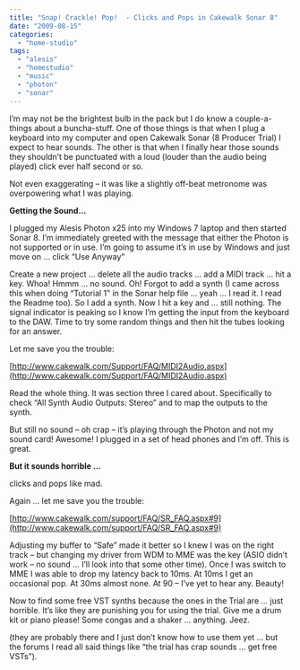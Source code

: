 ```yaml
---
title: "Snap! Crackle! Pop!  - Clicks and Pops in Cakewalk Sonar 8"
date: "2009-08-15"
categories: 
  - "home-studio"
tags: 
  - "alesis"
  - "homestudio"
  - "music"
  - "photon"
  - "sonar"
---
```


I’m may not be the brightest bulb in the pack but I do know a couple-a-things about a buncha-stuff. One of those things is that when I plug a keyboard into my computer and open Cakewalk Sonar (8 Producer Trial) I expect to hear sounds. The other is that when I finally hear those sounds they shouldn’t be punctuated with a loud (louder than the audio being played) click ever half second or so.

Not even exaggerating – it was like a slightly off-beat metronome was overpowering what I was playing.

**Getting the Sound…**

I plugged my Alesis Photon x25 into my Windows 7 laptop and then started Sonar 8. I’m immediately greeted with the message that either the Photon is not supported or in use. I’m going to assume it’s in use by Windows and just move on … click “Use Anyway”

Create a new project … delete all the audio tracks … add a MIDI track … hit a key. Whoa! Hmmm … no sound. Oh! Forgot to add a synth (I came across this when doing “Tutorial 1” in the Sonar help file … yeah … I read it. I read the Readme too). So I add a synth. Now I hit a key and … still nothing. The signal indicator is peaking so I know I’m getting the input from the keyboard to the DAW. Time to try some random things and then hit the tubes looking for an answer.

Let me save you the trouble:

[http://www.cakewalk.com/Support/FAQ/MIDI2Audio.aspx](http://www.cakewalk.com/Support/FAQ/MIDI2Audio.aspx)

Read the whole thing. It was section three I cared about. Specifically to check “All Synth Audio Outputs: Stereo” and to map the outputs to the synth.

But still no sound – oh crap – it’s playing through the Photon and not my sound card! Awesome! I plugged in a set of head phones and I’m off. This is great.

**But it sounds horrible …**

clicks and pops like mad.

Again … let me save you the trouble:

[http://www.cakewalk.com/support/FAQ/SR_FAQ.aspx#9](http://www.cakewalk.com/support/FAQ/SR_FAQ.aspx#9)

Adjusting my buffer to “Safe” made it better so I knew I was on the right track – but changing my driver from WDM to MME was the key (ASIO didn’t work – no sound … I’ll look into that some other time). Once I was switch to MME I was able to drop my latency back to 10ms. At 10ms I get an occasional pop. At 30ms almost none. At 90 – I’ve yet to hear any. Beauty!

Now to find some free VST synths because the ones in the Trial are … just horrible. It’s like they are punishing you for using the trial. Give me a drum kit or piano please! Some congas and a shaker … anything. Jeez.

(they are probably there and I just don’t know how to use them yet … but the forums I read all said things like “the trial has crap sounds … get free VSTs”).
